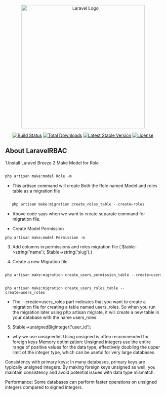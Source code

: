 <p align="center"><a href="https://laravel.com" target="_blank"><img src="https://raw.githubusercontent.com/laravel/art/master/logo-lockup/5%20SVG/2%20CMYK/1%20Full%20Color/laravel-logolockup-cmyk-red.svg" width="400" alt="Laravel Logo"></a></p>

<p align="center">
<a href="https://github.com/laravel/framework/actions"><img src="https://github.com/laravel/framework/workflows/tests/badge.svg" alt="Build Status"></a>
<a href="https://packagist.org/packages/laravel/framework"><img src="https://img.shields.io/packagist/dt/laravel/framework" alt="Total Downloads"></a>
<a href="https://packagist.org/packages/laravel/framework"><img src="https://img.shields.io/packagist/v/laravel/framework" alt="Latest Stable Version"></a>
<a href="https://packagist.org/packages/laravel/framework"><img src="https://img.shields.io/packagist/l/laravel/framework" alt="License"></a>
</p>

## About LaravelRBAC

1.Install Laravel Breeze
2.Make Model for Role

```php

php artisan make:model Role -m
```

-   This artisan command will create Both the Role named Model and roles table as a migration file

```php

   php artisan make:migration create_roles_table --create=roles


```

-   Above code says when we want to create separate command for migration file.

-   Create Model Permission

```php
php artisan make:model Permission -m
```

3. Add columns in permissions and roles migration file ( $table->string('name');
   $table->string('slug');)

4. Create a new Migration file

```php

php artisan make:migration create_users_permission_table --create=users_permissions


```

```

php artisan make:migration create_users_roles_table --create=users_roles
```

-   The --create=users_roles part indicates that you want to create a migration file for creating a table named users_roles. So when you run the migration later using php artisan migrate, it will create a new table in your database with the name users_roles

5.  $table->unsignedBigInteger('user_id');

-   why we use unsignedint
    Using unsigned is often recommended for foreign keys
    Memory optimization: Unsigned integers use the entire range of positive values for the data type, effectively doubling the upper limit of the integer type, which can be useful for very large databases.

Consistency with primary keys: In many databases, primary keys are typically unsigned integers. By making foreign keys unsigned as well, you maintain consistency and avoid potential issues with data type mismatch.

Performance: Some databases can perform faster operations on unsigned integers compared to signed integers.
